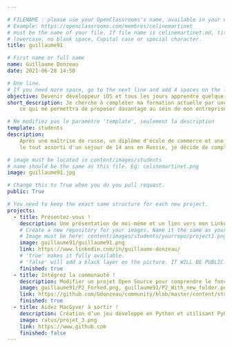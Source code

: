 ```yaml
---

# FILENAME : please use your OpenClassrooms's name, available in your url.
# Example: https://openclassrooms.com/membres/celinemartinet
# must be the name of your file. If file name is celinemartinet.md, title is celinemartinet.
# lowercase, no blank space, Capital case or special character.
title: guillaume91

# First name or full name
name: Guillaume Donzeau
date: 2021-06-28 14:50

# One line.
# If you need more space, go to the next line and add 4 spaces on the left, as in 'description'.
objective: Devenir développeur iOS et tous les jours apprendre quelque chose de nouveau et d'instructif.
short_description: Je cherche à compléter ma formation actuelle par une formation iOS,
    ce qui me permettra de proposer davantage au sein de mon entreprise ou de trouver un nouveau travail intéressant.

# Ne modifiez pas le paramètre 'template', seulement la description
template: students
description:
    Après une maîtrise de russe, un diplôme d'école de commerce et une formation en autodidacte à l'Arduino et à l'électronique,
    le tout assorti d'un séjour de 14 ans en Russie, je décide de compléter ma formation en suivant celle proposée sur la programmation iOS.

# image must be located in content/images/students
# name should be the same as this file. Eg: celinemartinet.png
image: guillaume91.jpg

# Change this to True when you do you pull request.
public: True

# You need to keep the exact same structure for each new project.
projects:
  - title: Présentez-vous !
    description: Une présentation de moi-même et un lien vers mon LinkedIn.
    # Create a new repository for your images. Name it the same as your nickname and profile picture.
    # Image must be here: content/images/students/yourrepo/project1.png
    image: guillaume91/guillaume91.png
    link: https://www.linkedin.com/in/guillaume-donzeau/
    # 'true' makes it fully available.
    # 'false' will add a black layer on the picture. IT WILL BE PUBLIC!
    finished: true
  - title: Intégrez la communauté !
    description: Modifier un projet Open Source pour comprendre le fonctionnement de Git, de Github et des pull requests. 
    image: guillaume91/P2_Forked.png, guillaume91/P2_With_new_folder.png
    link: https://github.com/Gdonzeau/community/blob/master/content/students/guillaume91.md
    finished: true
  - title: Aidez MacGyver à sortir !
    description: Création d’un jeu développé en Python et utilisant PyGame.
    image: ratus/projet_3.png
    link: https://www.github.com
    finished: false
---
```


